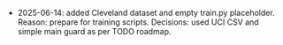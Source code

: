 - 2025-06-14: added Cleveland dataset and empty train.py placeholder. Reason: prepare for training scripts. Decisions: used UCI CSV and simple main guard as per TODO roadmap.
